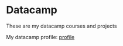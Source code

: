 # Datacamp

These are my datacamp courses and projects

My datacamp profile: [profile](https://www.datacamp.com/profile/anuragpeddi)